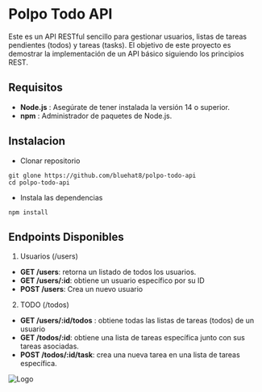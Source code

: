 # Polpo Todo API

Este es un API RESTful sencillo para gestionar usuarios, listas de tareas pendientes (todos) y tareas (tasks). El objetivo de este proyecto es demostrar la implementación de un API básico siguiendo los principios REST.


## Requisitos
- **Node.js** : Asegúrate de tener instalada la versión 14 o superior.
- **npm** : Administrador de paquetes de Node.js.


## Instalacion

- Clonar repositorio
```
git glone https://github.com/bluehat8/polpo-todo-api 
cd polpo-todo-api

```

- Instala las dependencias

```
npm install
```


## Endpoints Disponibles
1. Usuarios (/users)
- **GET /users**: retorna un listado de todos los usuarios.
- **GET /users/:id**: obtiene un usuario específico por su ID
- **POST /users**: Crea un nuevo usuario

2. TODO (/todos)
- **GET /users/:id/todos** : obtiene todas las listas de tareas (todos) de un usuario
- **GET /todos/:id**: obtiene una lista de tareas específica junto con sus tareas asociadas.
- **POST /todos/:id/task**: crea una nueva tarea en una lista de tareas específica.



![Logo](https://firebasestorage.googleapis.com/v0/b/agustin-52df7.appspot.com/o/users.png?alt=media&token=6ccf0e58-a72f-44dc-ba3b-a2f4e4772a2f)
